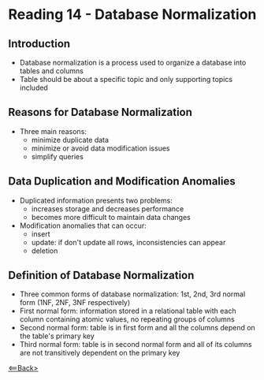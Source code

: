 # Reading 14 - Database Normalization

## Introduction
- Database normalization is a process used to organize a database into tables and columns
- Table should be about a specific topic and only supporting topics included

## Reasons for Database Normalization
- Three main reasons: 
  - minimize duplicate data
  - minimize or avoid data modification issues
  - simplify queries

## Data Duplication and Modification Anomalies
- Duplicated information presents two problems:
  - increases storage and decreases performance
  - becomes more difficult to maintain data changes
- Modification anomalies that can occur:
  - insert
  - update: if don't update all rows, inconsistencies can appear
  - deletion

## Definition of Database Normalization
- Three common forms of database normalization: 1st, 2nd, 3rd normal form (1NF, 2NF, 3NF respectively)
- First normal form: information stored in a relational table with each column containing atomic values, no repeating groups of columns
- Second normal form: table is in first form and all the columns depend on the table's primary key
- Third normal form: table is in second normal form and all of its columns are not transitively dependent on the primary key

[<==Back>](../README.md)